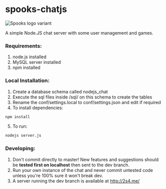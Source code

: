 spooks-chatjs
================

![Spooks logo variant](http://i.imgur.com/gs3iohM.jpg "Spooks logo")

A simple Node.JS chat server with some user management and games.

### Requirements:
1. node.js installed 
2. MySQL server installed
3. npm installed

### Local Installation:
1. Create a database schema called nodejs_chat
2. Execute the sql files inside /sql/ on this schema to create the tables
3. Rename the conf/settings.local to conf/settings.json and edit if required
4. To install dependencies:
```sh
npm install
```
5. To run:
```sh
nodejs server.js
```

### Developing:
1. Don't commit directly to master! New features and suggestions should be **tested first on localhost** then sent to the dev branch.
2. Run your own instance of the chat and never commit untested code unless you're 100% sure it won't break dev.
3. A server running the dev branch is available at <http://2s4.me/>

